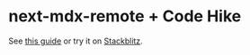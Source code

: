 # next-mdx-remote + Code Hike

See [this guide](https://codehike.org/docs/installation/next-mdx-remote) or try it on [Stackblitz](https://stackblitz.com/github/code-hike/codehike/tree/main/examples/next-mdx-remote).
